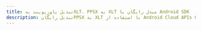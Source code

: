 ---title: تبدیل پاورپوینت بهXLT، PPSX به XLT مبدل رایگان یا Android SDKdescription: تبدیل رایگانPPSX به XLT با استفاده از Android Cloud APIs & SDK. همچنین اسناد Microsoft PowerPoint را در Cloud ایجاد، ویرایش و رندر کنید.---